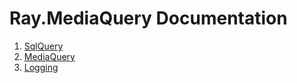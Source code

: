 # Ray.MediaQuery Documentation

1. [SqlQuery](./SqlQuery.md)
1. [MediaQuery](./MediaQuery.md)
1. [Logging](./logging.md)
